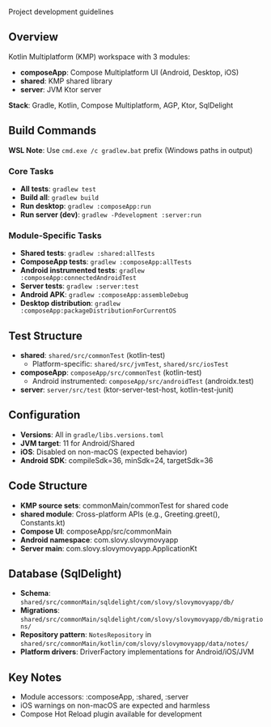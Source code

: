 Project development guidelines

## Overview
Kotlin Multiplatform (KMP) workspace with 3 modules:
- **composeApp**: Compose Multiplatform UI (Android, Desktop, iOS)
- **shared**: KMP shared library
- **server**: JVM Ktor server

**Stack**: Gradle, Kotlin, Compose Multiplatform, AGP, Ktor, SqlDelight

## Build Commands
**WSL Note**: Use `cmd.exe /c gradlew.bat` prefix (Windows paths in output)

### Core Tasks
- **All tests**: `gradlew test`
- **Build all**: `gradlew build`
- **Run desktop**: `gradlew :composeApp:run`
- **Run server (dev)**: `gradlew -Pdevelopment :server:run`

### Module-Specific Tasks
- **Shared tests**: `gradlew :shared:allTests`
- **ComposeApp tests**: `gradlew :composeApp:allTests` 
- **Android instrumented tests**: `gradlew :composeApp:connectedAndroidTest`
- **Server tests**: `gradlew :server:test`
- **Android APK**: `gradlew :composeApp:assembleDebug`
- **Desktop distribution**: `gradlew :composeApp:packageDistributionForCurrentOS`

## Test Structure
- **shared**: `shared/src/commonTest` (kotlin-test)
  - Platform-specific: `shared/src/jvmTest`, `shared/src/iosTest`
- **composeApp**: `composeApp/src/commonTest` (kotlin-test)
  - Android instrumented: `composeApp/src/androidTest` (androidx.test)
- **server**: `server/src/test` (ktor-server-test-host, kotlin-test-junit)

## Configuration
- **Versions**: All in `gradle/libs.versions.toml`
- **JVM target**: 11 for Android/Shared
- **iOS**: Disabled on non-macOS (expected behavior)
- **Android SDK**: compileSdk=36, minSdk=24, targetSdk=36

## Code Structure
- **KMP source sets**: commonMain/commonTest for shared code
- **shared module**: Cross-platform APIs (e.g., Greeting.greet(), Constants.kt)
- **Compose UI**: composeApp/src/commonMain
- **Android namespace**: com.slovy.slovymovyapp
- **Server main**: com.slovy.slovymovyapp.ApplicationKt

## Database (SqlDelight)
- **Schema**: `shared/src/commonMain/sqldelight/com/slovy/slovymovyapp/db/`
- **Migrations**: `shared/src/commonMain/sqldelight/com/slovy/slovymovyapp/db/migrations/`
- **Repository pattern**: `NotesRepository` in `shared/src/commonMain/kotlin/com/slovy/slovymovyapp/data/notes/`
- **Platform drivers**: DriverFactory implementations for Android/iOS/JVM

## Key Notes
- Module accessors: :composeApp, :shared, :server
- iOS warnings on non-macOS are expected and harmless
- Compose Hot Reload plugin available for development
